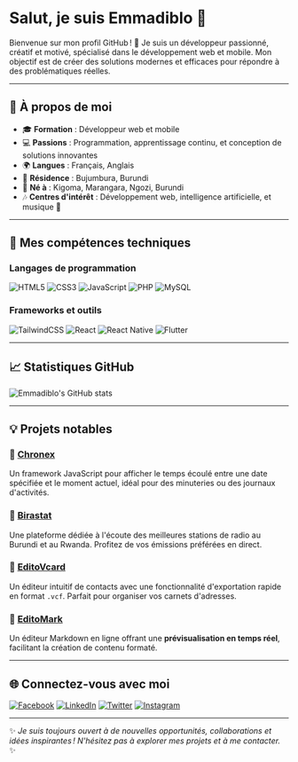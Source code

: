 # Salut, je suis Emmadiblo 👋

Bienvenue sur mon profil GitHub ! 🚀 Je suis un développeur passionné, créatif et motivé, spécialisé dans le développement web et mobile. Mon objectif est de créer des solutions modernes et efficaces pour répondre à des problématiques réelles.

---

## 🌟 À propos de moi
- 🎓 **Formation** : Développeur web et mobile
- 💻 **Passions** : Programmation, apprentissage continu, et conception de solutions innovantes
- 🌍 **Langues** : Français, Anglais
- 📍 **Résidence** : Bujumbura, Burundi
- 🎂 **Né à** : Kigoma, Marangara, Ngozi, Burundi
- 🎶 **Centres d'intérêt** : Développement web, intelligence artificielle, et musique 🎵

---

## 🚀 Mes compétences techniques

### Langages de programmation

![HTML5](https://img.shields.io/badge/html5-%23E34F26.svg?style=for-the-badge&logo=html5&logoColor=white) ![CSS3](https://img.shields.io/badge/css3-%231572B6.svg?style=for-the-badge&logo=css3&logoColor=white) ![JavaScript](https://img.shields.io/badge/javascript-%23323330.svg?style=for-the-badge&logo=javascript&logoColor=%23F7DF1E) ![PHP](https://img.shields.io/badge/php-%23777BB4.svg?style=for-the-badge&logo=php&logoColor=white) ![MySQL](https://img.shields.io/badge/mysql-4479A1.svg?style=for-the-badge&logo=mysql&logoColor=white)

### Frameworks et outils

![TailwindCSS](https://img.shields.io/badge/tailwindcss-%2338B2AC.svg?style=for-the-badge&logo=tailwind-css&logoColor=white) ![React](https://img.shields.io/badge/react-%2320232a.svg?style=for-the-badge&logo=react&logoColor=%2361DAFB) ![React Native](https://img.shields.io/badge/react_native-%2320232a.svg?style=for-the-badge&logo=react&logoColor=%2361DAFB) ![Flutter](https://img.shields.io/badge/Flutter-%2302569B.svg?style=for-the-badge&logo=Flutter&logoColor=white)

---

## 📈 Statistiques GitHub
![Emmadiblo's GitHub stats](https://github-readme-stats.vercel.app/api?username=emmadiblo&show_icons=true&theme=radical)

---

## 💡 Projets notables

### 🌟 [Chronex](https://github.com/emmadiblo/chronex)
Un framework JavaScript pour afficher le temps écoulé entre une date spécifiée et le moment actuel, idéal pour des minuteries ou des journaux d'activités.

### 🌟 [Birastat](https://github.com/emmadiblo/birastat)
Une plateforme dédiée à l'écoute des meilleures stations de radio au Burundi et au Rwanda. Profitez de vos émissions préférées en direct.

### 🌟 [EditoVcard](https://github.com/emmadiblo/editovcard)
Un éditeur intuitif de contacts avec une fonctionnalité d'exportation rapide en format `.vcf`. Parfait pour organiser vos carnets d'adresses.

### 🌟 [EditoMark](https://github.com/emmadiblo/editomark)
Un éditeur Markdown en ligne offrant une **prévisualisation en temps réel**, facilitant la création de contenu formaté.

---

## 🌐 Connectez-vous avec moi

[![Facebook](https://img.shields.io/badge/Facebook-%231877F2.svg?logo=Facebook&logoColor=white)](https://facebook.com/emmadiblouwizeyimana) [![LinkedIn](https://img.shields.io/badge/LinkedIn-%230077B5.svg?logo=linkedin&logoColor=white)](https://linkedin.com/in/emmadiblouwizeyimana) [![Twitter](https://img.shields.io/badge/X-black.svg?logo=X&logoColor=white)](https://x.com/emmadiblo) [![Instagram](https://img.shields.io/badge/Instagram-%23E4405F.svg?logo=Instagram&logoColor=white)](https://instagram.com/emmadiblouwizeyimana) 

---

✨ _Je suis toujours ouvert à de nouvelles opportunités, collaborations et idées inspirantes ! N'hésitez pas à explorer mes projets et à me contacter._ ✨
